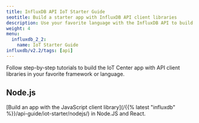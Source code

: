 ```yaml
---
title: InfluxDB API IoT Starter Guide
seotitle: Build a starter app with InfluxDB API client libraries
description: Use your favorite language with the InfluxDB API to build the IoT Center.
weight: 4
menu:
  influxdb_2_2:
    name: IoT Starter Guide
influxdb/v2.2/tags: [api]
---
```


Follow step-by-step tutorials to build the IoT Center app with API client
libraries in your favorite framework or language.

## Node.js

[Build an app with the JavaScript client library](/{{% latest "influxdb" %}}/api-guide/iot-starter/nodejs/)
in Node.JS and React.
